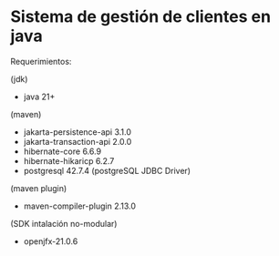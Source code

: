 # Sistema de gestión de clientes en java #

Requerimientos:

(jdk)

- java 21+

(maven)

- jakarta-persistence-api 3.1.0
- jakarta-transaction-api 2.0.0
- hibernate-core 6.6.9
- hibernate-hikaricp 6.2.7
- postgresql 42.7.4 (postgreSQL JDBC Driver)

(maven plugin)

- maven-compiler-plugin 2.13.0

(SDK intalación no-modular)

- openjfx-21.0.6

